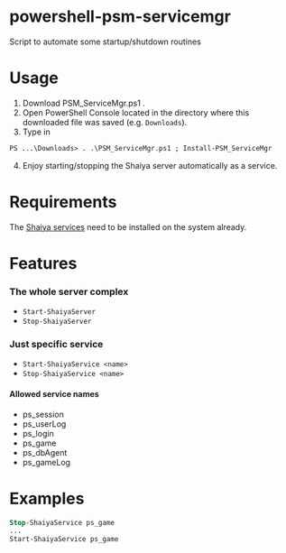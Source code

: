# powershell-psm-servicemgr
Script to automate some startup/shutdown routines

# Usage
1. Download PSM_ServiceMgr.ps1 .
2. Open PowerShell Console located in the directory where this downloaded file was saved (e.g. ``Downloads``).
3. Type in 
```ps
PS ...\Downloads> . .\PSM_ServiceMgr.ps1 ; Install-PSM_ServiceMgr
```
4. Enjoy starting/stopping the Shaiya server automatically as a service.

# Requirements
The [Shaiya services](#allowed-service-names) need to be installed on the system already.

# Features
### The whole server complex
- `Start-ShaiyaServer`
- `Stop-ShaiyaServer`

### Just specific service
- `Start-ShaiyaService <name>`
- `Stop-ShaiyaService <name>`

#### Allowed service names
- ps_session
- ps_userLog
- ps_login
- ps_game
- ps_dbAgent
- ps_gameLog

# Examples
```ps
Stop-ShaiyaService ps_game
...
Start-ShaiyaService ps_game
```
